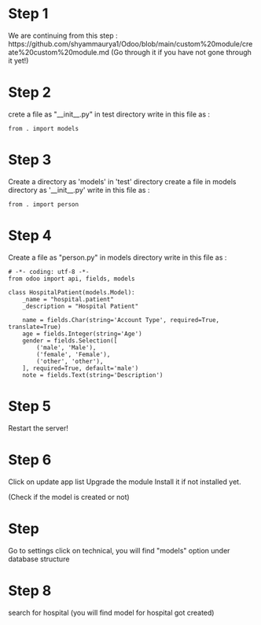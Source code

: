 <h1> Step 1 </h1> 
We are continuing from this step : https://github.com/shyammaurya1/Odoo/blob/main/custom%20module/create%20custom%20module.md
(Go through it if you have not gone through it yet!)

<h1> Step 2 </h1>
crete a file as "__init__.py" in test directory
write in this file as : 

```
from . import models
```

<h1> Step 3 </h1>
Create a directory as 'models' in 'test' directory 
create a file in models directory as '__init__.py'
write in this file as  : 

```
from . import person
```

<h1> Step 4 </h1>
Create a file as "person.py" in models directory
write in this file as : 

```
# -*- coding: utf-8 -*-
from odoo import api, fields, models

class HospitalPatient(models.Model):
    _name = "hospital.patient"
    _description = "Hospital Patient"

    name = fields.Char(string='Account Type', required=True, translate=True)
    age = fields.Integer(string='Age')
    gender = fields.Selection([
        ('male', 'Male'),
        ('female', 'Female'),
        ('other', 'other'),
    ], required=True, default='male')
    note = fields.Text(string='Description')

```

<h1> Step 5 </h1>
Restart the server!

<h1> Step 6 </h1>
Click on update app list
Upgrade the module 
Install it if not installed yet.


(Check if the model is created or not)
<h1> Step  </h1>
Go to settings
click on technical, you will find "models" option under database structure

<h1> Step 8 </h1>
search for hospital
(you will find model for hospital got created)






  
